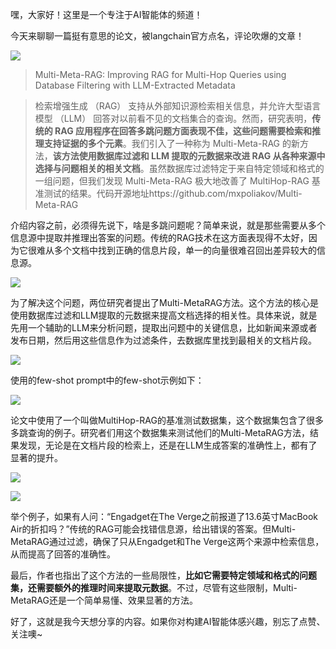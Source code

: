 嘿，大家好！这里是一个专注于AI智能体的频道！

今天来聊聊一篇挺有意思的论文，被langchain官方点名，评论吹爆的文章！

![](https://files.mdnice.com/user/50285/213106b8-0aac-4af3-a5c1-826f9136e0ed.png)

> Multi-Meta-RAG: Improving RAG for Multi-Hop Queries using Database Filtering with LLM-Extracted Metadata

> 检索增强生成 （RAG） 支持从外部知识源检索相关信息，并允许大型语言模型 （LLM） 回答对以前看不见的文档集合的查询。然而，研究表明，**传统的 RAG 应用程序在回答多跳问题方面表现不佳，这些问题需要检索和推理支持证据的多个元素**。我们引入了一种称为 Multi-Meta-RAG 的新方法，**该方法使用数据库过滤和 LLM 提取的元数据来改进 RAG 从各种来源中选择与问题相关的相关文档**。虽然数据库过滤特定于来自特定领域和格式的一组问题，但我们发现 Multi-Meta-RAG 极大地改善了 MultiHop-RAG 基准测试的结果。代码开源地址https://github.com/mxpoliakov/Multi-Meta-RAG

介绍内容之前，必须得先说下，啥是多跳问题呢？简单来说，就是那些需要从多个信息源中提取并推理出答案的问题。传统的RAG技术在这方面表现得不太好，因为它很难从多个文档中找到正确的信息片段，单一的向量很难召回出差异较大的信息源。

![](https://files.mdnice.com/user/50285/e7a1eeab-5343-4e6f-b447-3f51f1d24385.png)

为了解决这个问题，两位研究者提出了Multi-MetaRAG方法。这个方法的核心是使用数据库过滤和LLM提取的元数据来提高文档选择的相关性。具体来说，就是先用一个辅助的LLM来分析问题，提取出问题中的关键信息，比如新闻来源或者发布日期，然后用这些信息作为过滤条件，去数据库里找到最相关的文档片段。

![](https://files.mdnice.com/user/50285/97b76db0-1c00-4a47-aeac-105c9addb320.png)

使用的few-shot prompt中的few-shot示例如下：

![](https://files.mdnice.com/user/50285/35d23bf9-d7fd-440f-b2bf-73f340353355.png)

论文中使用了一个叫做MultiHop-RAG的基准测试数据集，这个数据集包含了很多多跳查询的例子。研究者们用这个数据集来测试他们的Multi-MetaRAG方法，结果发现，无论是在文档片段的检索上，还是在LLM生成答案的准确性上，都有了显著的提升。

![](https://files.mdnice.com/user/50285/7e82f778-f299-446f-b984-7a7b5f9567d6.png)

![](https://files.mdnice.com/user/50285/b2aef784-2b3a-4223-89d2-c08d9b228fad.png)


举个例子，如果有人问：“Engadget在The Verge之前报道了13.6英寸MacBook Air的折扣吗？”传统的RAG可能会找错信息源，给出错误的答案。但Multi-MetaRAG通过过滤，确保了只从Engadget和The Verge这两个来源中检索信息，从而提高了回答的准确性。

最后，作者也指出了这个方法的一些局限性，**比如它需要特定领域和格式的问题集，还需要额外的推理时间来提取元数据**。不过，尽管有这些限制，Multi-MetaRAG还是一个简单易懂、效果显著的方法。

好了，这就是我今天想分享的内容。如果你对构建AI智能体感兴趣，别忘了点赞、关注噢~